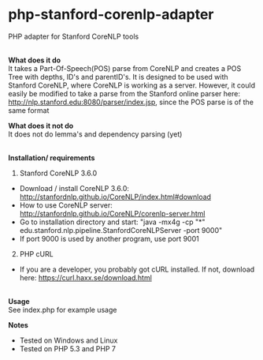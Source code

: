 # php-stanford-corenlp-adapter
PHP adapter for Stanford CoreNLP tools<br /><br />

<b>What does it do</b><br />
It takes a Part-Of-Speech(POS) parse from CoreNLP and creates a POS Tree with depths, ID's and parentID's. It is designed to be used with Stanford CoreNLP, where CoreNLP is working as a server. However, it could easily be modified to take a parse from the Stanford online parser here: http://nlp.stanford.edu:8080/parser/index.jsp, since the POS parse is of the same format

<b>What does it not do</b><br />
It does not do lemma's and dependency parsing (yet)<br /><br />

<b>Installation/ requirements</b><br />
1) Stanford CoreNLP 3.6.0<br />
- Download / install CoreNLP 3.6.0: http://stanfordnlp.github.io/CoreNLP/index.html#download<br />
- How to use CoreNLP server: http://stanfordnlp.github.io/CoreNLP/corenlp-server.html <br />
- Go to installation directory and start: "java -mx4g -cp "*" edu.stanford.nlp.pipeline.StanfordCoreNLPServer -port 9000" <br />
- If port 9000 is used by another program, use port 9001 <br />

2) PHP cURL<br />
- If you are a developer, you probably got cURL installed. If not, download here: https://curl.haxx.se/download.html<br /><br />

<b>Usage</b><br />
See index.php for example usage

<b>Notes</b><br />
- Tested on Windows and Linux<br />
- Tested on PHP 5.3 and PHP 7<br />



